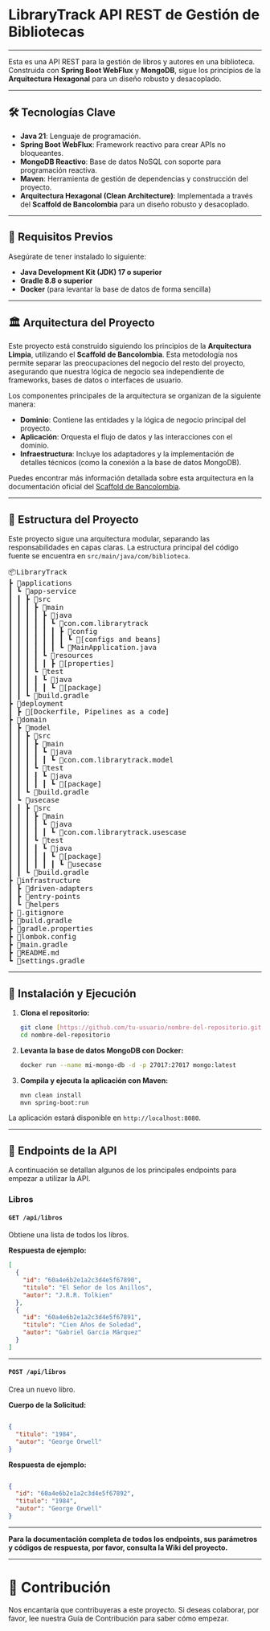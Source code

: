 # LibraryTrack  API REST de Gestión de Bibliotecas

---

Esta es una API REST para la gestión de libros y autores en una biblioteca. Construida con **Spring Boot WebFlux** y **MongoDB**, sigue los principios de la **Arquitectura Hexagonal** para un diseño robusto y desacoplado.

---

## 🛠️ Tecnologías Clave

* **Java 21**: Lenguaje de programación.
* **Spring Boot WebFlux**: Framework reactivo para crear APIs no bloqueantes.
* **MongoDB Reactivo**: Base de datos NoSQL con soporte para programación reactiva.
* **Maven**: Herramienta de gestión de dependencias y construcción del proyecto.
* **Arquitectura Hexagonal (Clean Architecture)**: Implementada a través del **Scaffold de Bancolombia** para un diseño robusto y desacoplado.

---


## 📝 Requisitos Previos

Asegúrate de tener instalado lo siguiente:

* **Java Development Kit (JDK) 17 o superior**
* **Gradle 8.8  o superior**
* **Docker** (para levantar la base de datos de forma sencilla)

---

## 🏛️ Arquitectura del Proyecto

Este proyecto está construido siguiendo los principios de la **Arquitectura Limpia**, utilizando el **Scaffold de Bancolombia**. Esta metodología nos permite separar las preocupaciones del negocio del resto del proyecto, asegurando que nuestra lógica de negocio sea independiente de frameworks, bases de datos o interfaces de usuario.

Los componentes principales de la arquitectura se organizan de la siguiente manera:

* **Dominio**: Contiene las entidades y la lógica de negocio principal del proyecto.
* **Aplicación**: Orquesta el flujo de datos y las interacciones con el dominio.
* **Infraestructura**: Incluye los adaptadores y la implementación de detalles técnicos (como la conexión a la base de datos MongoDB).

Puedes encontrar más información detallada sobre esta arquitectura en la documentación oficial del [Scaffold de Bancolombia](https://bancolombia.github.io/scaffold-clean-architecture/docs/getting-started).

---

## 📂 Estructura del Proyecto

Este proyecto sigue una arquitectura modular, separando las responsabilidades en capas claras. La estructura principal del código fuente se encuentra en `src/main/java/com/biblioteca`.

<pre>
📦LibraryTrack
┣ 📂applications
┃ ┗ 📂app-service
┃ ┃ ┣ 📂src
┃ ┃ ┃ ┣ 📂main
┃ ┃ ┃ ┃ ┣ 📂java
┃ ┃ ┃ ┃ ┃ ┗ 📂con.com.librarytrack
┃ ┃ ┃ ┃ ┃ ┃ ┣ 📂config
┃ ┃ ┃ ┃ ┃ ┃ ┃ ┗ 📜[configs and beans]
┃ ┃ ┃ ┃ ┃ ┃ ┗ 📜MainApplication.java
┃ ┃ ┃ ┃ ┗ 📂resources
┃ ┃ ┃ ┃ ┃ ┣ 📜[properties]
┃ ┃ ┃ ┗ 📂test
┃ ┃ ┃ ┃ ┗ 📂java
┃ ┃ ┃ ┃ ┃ ┗ 📂[package]
┃ ┃ ┗ 📜build.gradle
┣ 📂deployment
┃ ┣ 📜[Dockerfile, Pipelines as a code]
┣ 📂domain
┃ ┣ 📂model
┃ ┃ ┣ 📂src
┃ ┃ ┃ ┣ 📂main
┃ ┃ ┃ ┃ ┗ 📂java
┃ ┃ ┃ ┃ ┃ ┗ 📂con.com.librarytrack.model
┃ ┃ ┃ ┗ 📂test
┃ ┃ ┃ ┃ ┗ 📂java
┃ ┃ ┃ ┃ ┃ ┗ 📂[package]
┃ ┃ ┗ 📜build.gradle
┃ ┗ 📂usecase
┃ ┃ ┣ 📂src
┃ ┃ ┃ ┣ 📂main
┃ ┃ ┃ ┃ ┗ 📂java
┃ ┃ ┃ ┃ ┃ ┗ 📂con.com.librarytrack.usescase
┃ ┃ ┃ ┗ 📂test
┃ ┃ ┃ ┃ ┗ 📂java
┃ ┃ ┃ ┃ ┃ ┗ 📂[package]
┃ ┃ ┃ ┃ ┃ ┃ ┗ 📂usecase
┃ ┃ ┗ 📜build.gradle
┣ 📂infrastructure
┃ ┣ 📂driven-adapters
┃ ┣ 📂entry-points
┃ ┗ 📂helpers
┣ 📜.gitignore
┣ 📜build.gradle
┣ 📜gradle.properties
┣ 📜lombok.config
┣ 📜main.gradle
┣ 📜README.md
┗ 📜settings.gradle
</pre>
---

## 🚀 Instalación y Ejecución

1.  **Clona el repositorio:**

    ```bash
    git clone [https://github.com/tu-usuario/nombre-del-repositorio.git](https://github.com/tu-usuario/nombre-del-repositorio.git)
    cd nombre-del-repositorio
    ```

2.  **Levanta la base de datos MongoDB con Docker:**

    ```bash
    docker run --name mi-mongo-db -d -p 27017:27017 mongo:latest
    ```

3.  **Compila y ejecuta la aplicación con Maven:**

    ```bash
    mvn clean install
    mvn spring-boot:run
    ```

La aplicación estará disponible en `http://localhost:8080`.

---

## 📌 Endpoints de la API

A continuación se detallan algunos de los principales endpoints para empezar a utilizar la API.

### Libros

#### **`GET /api/libros`**
Obtiene una lista de todos los libros.

**Respuesta de ejemplo:**
```json
[
  {
    "id": "60a4e6b2e1a2c3d4e5f67890",
    "titulo": "El Señor de los Anillos",
    "autor": "J.R.R. Tolkien"
  },
  {
    "id": "60a4e6b2e1a2c3d4e5f67891",
    "titulo": "Cien Años de Soledad",
    "autor": "Gabriel García Márquez"
  }
]
```
---
#### **`POST /api/libros`**
Crea un nuevo libro.

**Cuerpo de la Solicitud:**

```json

{
  "titulo": "1984",
  "autor": "George Orwell"
}

```

**Respuesta de ejemplo:**
```json

{
  "id": "60a4e6b2e1a2c3d4e5f67892",
  "titulo": "1984",
  "autor": "George Orwell"
}

```
---

**Para la documentación completa de todos los endpoints, sus parámetros y códigos de respuesta, por favor, consulta la Wiki del proyecto.**


---

# 🤝 Contribución

Nos encantaría que contribuyeras a este proyecto. Si deseas colaborar, por favor, lee nuestra Guía de Contribución para saber cómo empezar.
